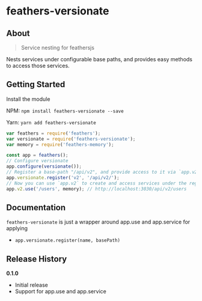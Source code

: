 
# feathers-versionate

## About
> Service nesting for feathersjs

Nests services under configurable base paths, and provides easy methods to access those services.

## Getting Started

Install the module  

NPM: `npm install feathers-versionate --save`  

Yarn: `yarn add feathers-versionate`

```js
var feathers = require('feathers');
var versionate = require('feathers-versionate');
var memory = require('feathers-memory');

const app = feathers();
// Configure versionate
app.configure(versionate());
// Register a base-path "/api/v2", and provide access to it via `app.v2`
app.versionate.register('v2', '/api/v2/');
// Now you can use `app.v2` to create and access services under the registered path!
app.v2.use('/users', memory); // http://localhost:3030/api/v2/users
```

## Documentation

`feathers-versionate` is just a wrapper around app.use and app.service for applying

* `app.versionate.register(name, basePath)`

## Release History

__0.1.0__

- Initial release
- Support for app.use and app.service